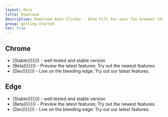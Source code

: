 ```yaml
---
layout: docs
title: Download
description: Download Auto Clicker - Auto Fill for your fav browser Chrome and Edge
group: getting-started
toc: true
---
```


## Chrome
- [Stable]({{<param download.chrome.stable>}})  - well tested and stable version
- [Beta]({{<param download.chrome.beta>}}) - Preview the latest features: Try out the newest features. 
- [Dev]({{<param download.chrome.dev>}}) - Live on the bleeding edge: Try out our latest features. 


## Edge
- [Stable]({{<param download.edge.stable>}})  - well tested and stable version
- [Beta]({{<param download.edge.beta>}}) - Preview the latest features: Try out the newest features. 
- [Dev]({{<param download.edge.dev>}}) - Live on the bleeding edge: Try out our latest features. 


